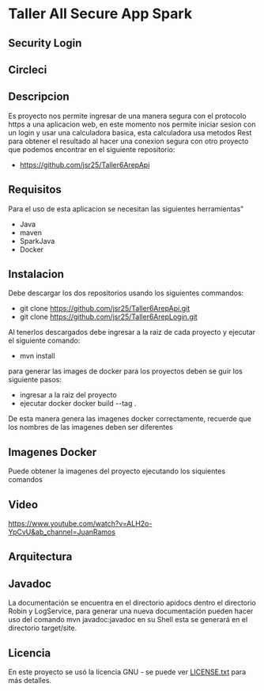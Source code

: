 # Taller All Secure App Spark
## Security Login

## Circleci

## Descripcion

Es proyecto nos permite ingresar de una manera segura con el protocolo https 
a una aplicacion web, en este momento nos permite iniciar sesion con un login y usar una 
calculadora basica, esta calculadora usa metodos Rest para obtener el resultado al hacer una 
conexion segura con otro proyecto que podemos encontrar en el siguiente repositorio:

* https://github.com/jsr25/Taller6ArepApi

## Requisitos
Para el uso de esta aplicacion se necesitan las siguientes herramientas"
* Java
* maven
* SparkJava
* Docker

## Instalacion 
Debe descargar los dos repositorios usando los siguientes commandos:
* git clone https://github.com/jsr25/Taller6ArepApi.git
* git clone https://github.com/jsr25/Taller6ArepLogin.git

Al tenerlos descargados debe ingresar a la raiz de cada proyecto y ejecutar 
el siguiente comando:
* mvn install

para generar las images de docker para los proyectos deben se guir los siguiente pasos:
* ingresar a la raiz del proyecto
* ejecutar docker docker build --tag <nombre imagen> . 

De esta manera genera las imagenes docker correctamente, recuerde que los nombres de
las imagenes deben ser diferentes

## Imagenes Docker
Puede obtener la imagenes del proyecto ejecutando los siquientes comandos


## Video
https://www.youtube.com/watch?v=ALH2o-YpCvU&ab_channel=JuanRamos

## Arquitectura

## Javadoc
La documentación se encuentra en el directorio apidocs dentro el directorio Robin y LogService, para generar una nueva documentación
pueden hacer uso del comando mvn javadoc:javadoc en su Shell esta se generará en el directorio target/site.

## Licencia
En este proyecto se usó la licencia GNU - se puede ver [LICENSE.txt](LICENSE.txt) para más detalles.